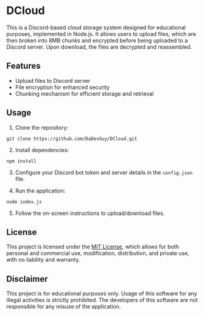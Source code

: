 # DCloud

This is a Discord-based cloud storage system designed for educational purposes, implemented in Node.js. It allows users to upload files, which are then broken into 8MB chunks and encrypted before being uploaded to a Discord server. Upon download, the files are decrypted and reassembled.

## Features

- Upload files to Discord server
- File encryption for enhanced security
- Chunking mechanism for efficient storage and retrieval

## Usage

1. Clone the repository:

```
git clone https://github.com/DaDevGuy/DCloud.git
```

2. Install dependencies:

```
npm install
```

3. Configure your Discord bot token and server details in the `config.json` file.

4. Run the application:

```
node index.js
```

5. Follow the on-screen instructions to upload/download files.

## License

This project is licensed under the [MIT License](LICENSE), which allows for both personal and commercial use, modification, distribution, and private use, with no liability and warranty.

## Disclaimer

This project is for educational purposes only. Usage of this software for any illegal activities is strictly prohibited. The developers of this software are not responsible for any misuse of the application.
